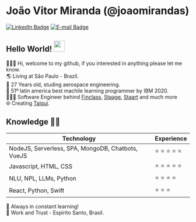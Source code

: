 # João Vitor Miranda (@joaomirandas)

[![LinkedIn Badge](https://img.shields.io/badge/-LinkedIn-blue?style=flat-square&logo=Linkedin&logoColor=white&link=https://www.linkedin.com/in/joaomirandas/)](https://www.linkedin.com/in/joaomirandas/)
[![E-mail Badge](https://img.shields.io/badge/-E--mail-c14438?style=flat-square&logo=Gmail&logoColor=white&link=mailto:joao.miranda@talqui.com)](mailto:joao.miranda@talqui.com)

## Hello World! <img src="https://raw.githubusercontent.com/joaomirandasa/joaomirandasa/main/wave.gif" width="30px">
🧑🏽‍💻  Hi, welcome to my github, if you interested in anything please let me know.<br/>
🌎  Living at São Paulo - Brazil.<br/>
🎁  27 Years old, studing aerospace engineering.<br/>
🎉  51º latin america best machile learning programmer by IBM 2020.<br/>
👨🏼‍💻  Software Engineer behind <a href="https://finclass.com/">Finclass</a>, <a href="https://staage.com/">Staage</a>, <a href="https://staart.com/">Staart</a> and much more<br/>
🌐  Creating <a href="https://talqui.chat/">Talqui</a>.<br/>

## Knowledge :man_technologist:

| Technology | Experience |
| - | - |
| NodeJS, Serverless, SPA, MongoDB, Chatbots, VueJS | :star: :star: :star: :star: :star: |
| Javascript, HTML, CSS | :star: :star: :star: :star: :star: | 
| NLU, NPL, LLMs, Python | :star: :star: :star: :star: |
| React, Python, Swift | :star: :star: :star: |

🚀 Always in constant learning! <br/>
🎯 Work and Trust - Espirito Santo, Brasil.
